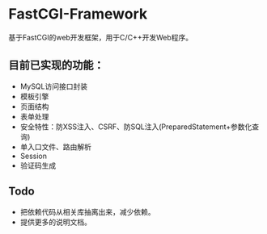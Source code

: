 # FastCGI-Framework
基于FastCGI的web开发框架，用于C/C++开发Web程序。

## 目前已实现的功能：
* MySQL访问接口封装
* 模板引擎
* 页面结构
* 表单处理
* 安全特性：防XSS注入、CSRF、防SQL注入(PreparedStatement+参数化查询)
* 单入口文件、路由解析
* Session
* 验证码生成


## Todo
* 把依赖代码从相关库抽离出来，减少依赖。
* 提供更多的说明文档。
  

